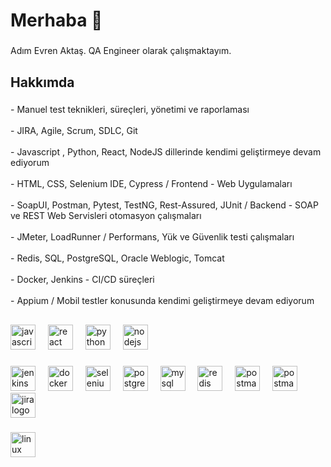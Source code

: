 <h1 align="left">Merhaba 👋</h1>

###

<p align="left">Adım Evren Aktaş. QA Engineer olarak çalışmaktayım.</p>

###

<h2 align="left">Hakkımda</h2>

###

<p align="left">- Manuel test teknikleri, süreçleri, yönetimi ve raporlaması<br><br>- JIRA, Agile, Scrum, SDLC, Git<br><br>- Javascript , Python, React, NodeJS dillerinde kendimi geliştirmeye devam ediyorum<br><br>- HTML, CSS, Selenium IDE, Cypress / Frontend - Web Uygulamaları<br><br>- SoapUI, Postman, Pytest, TestNG, Rest-Assured, JUnit / Backend - SOAP ve REST Web Servisleri otomasyon çalışmaları<br><br>- JMeter, LoadRunner / Performans, Yük ve Güvenlik testi çalışmaları<br><br>- Redis, SQL, PostgreSQL, Oracle Weblogic, Tomcat <br><br>- Docker, Jenkins - CI/CD süreçleri<br><br>- Appium / Mobil testler konusunda kendimi geliştirmeye devam ediyorum</p>

###

<h2 align="left"></h2>

###

<div align="left">
  <img src="https://cdn.jsdelivr.net/gh/devicons/devicon/icons/javascript/javascript-original.svg" height="40" alt="javascript logo"  />
  <img width="12" />
  <img src="https://cdn.jsdelivr.net/gh/devicons/devicon/icons/react/react-original.svg" height="40" alt="react logo"  />
  <img width="12" />
  <img src="https://skillicons.dev/icons?i=py" height="40" alt="python logo"  />
  <img width="12" />
  <img src="https://cdn.jsdelivr.net/gh/devicons/devicon/icons/nodejs/nodejs-original.svg" height="40" alt="nodejs logo"  />
</div>

###

<div align="left">
  <img src="https://skillicons.dev/icons?i=jenkins" height="40" alt="jenkins logo"  />
  <img width="12" />
  <img src="https://cdn.jsdelivr.net/gh/devicons/devicon/icons/docker/docker-original.svg" height="40" alt="docker logo"  />
  <img width="12" />
  <img src="https://cdn.simpleicons.org/selenium/43B02A" height="40" alt="selenium logo"  />
  <img width="12" />
  <img src="https://cdn.jsdelivr.net/gh/devicons/devicon/icons/postgresql/postgresql-original.svg" height="40" alt="postgresql logo"  />
  <img width="12" />
  <img src="https://cdn.jsdelivr.net/gh/devicons/devicon/icons/mysql/mysql-original.svg" height="40" alt="mysql logo"  />
  <img width="12" />
  <img src="https://cdn.jsdelivr.net/gh/devicons/devicon/icons/redis/redis-original.svg" height="40" alt="redis logo"  />
  <img width="12" />
  <img src="https://skillicons.dev/icons?i=postman" height="40" alt="postman logo"  />
  <img width="12" />
  <img src="https://static1.smartbear.co/smartbearbrand/media/images/home/soapui-icon.svg" height="40" alt="postman logo"  />
  <img width="12" />
  <img src="https://cdn.jsdelivr.net/gh/devicons/devicon/icons/jira/jira-original.svg" height="40" alt="jira logo"  />
</div>

###

<div align="left">
  <img src="https://cdn.jsdelivr.net/gh/devicons/devicon/icons/linux/linux-original.svg" height="40" alt="linux logo"  />
</div>

###
